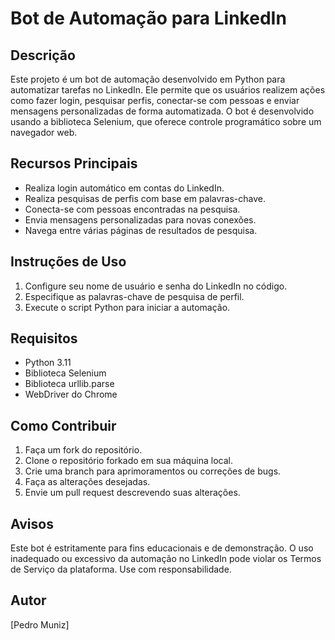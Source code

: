 # Bot de Automação para LinkedIn

## Descrição

Este projeto é um bot de automação desenvolvido em Python para automatizar tarefas no LinkedIn. Ele permite que os usuários realizem ações como fazer login, pesquisar perfis, conectar-se com pessoas e enviar mensagens personalizadas de forma automatizada. O bot é desenvolvido usando a biblioteca Selenium, que oferece controle programático sobre um navegador web.

## Recursos Principais

- Realiza login automático em contas do LinkedIn.
- Realiza pesquisas de perfis com base em palavras-chave.
- Conecta-se com pessoas encontradas na pesquisa.
- Envia mensagens personalizadas para novas conexões.
- Navega entre várias páginas de resultados de pesquisa.

## Instruções de Uso

1. Configure seu nome de usuário e senha do LinkedIn no código.
2. Especifique as palavras-chave de pesquisa de perfil.
3. Execute o script Python para iniciar a automação.

## Requisitos

- Python 3.11
- Biblioteca Selenium
- Biblioteca urllib.parse
- WebDriver do Chrome

## Como Contribuir

1. Faça um fork do repositório.
2. Clone o repositório forkado em sua máquina local.
3. Crie uma branch para aprimoramentos ou correções de bugs.
4. Faça as alterações desejadas.
5. Envie um pull request descrevendo suas alterações.

## Avisos

Este bot é estritamente para fins educacionais e de demonstração. O uso inadequado ou excessivo da automação no LinkedIn pode violar os Termos de Serviço da plataforma. Use com responsabilidade.

## Autor

[Pedro Muniz]



